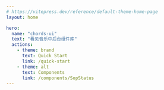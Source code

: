 ```yaml
---
# https://vitepress.dev/reference/default-theme-home-page
layout: home

hero:
  name: "chords-ui"
  text: "看见音乐中后台组件库"
  actions:
    - theme: brand
      text: Quick Start
      link: /quick-start
    - theme: alt
      text: Components
      link: /components/SopStatus
---
```


